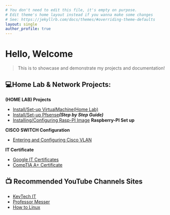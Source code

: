 ```yaml
---
# You don't need to edit this file, it's empty on purpose.
# Edit theme's home layout instead if you wanna make some changes
# See: https://jekyllrb.com/docs/themes/#overriding-theme-defaults
layout: single
author_profile: true
---
```


<h1>Hello, Welcome <br/></h1>

 >This is to showcase and demonstrate my projects and documentation!   

<h2>💻Home Lab & Network Projects:</h2>

<b>(HOME LAB) Projects</b>
  - [Install/Set-up VirtualMachine(Home Lab)](https://github.com/Njen4tech/VMware-Set-up)
  - [Install/Set-up Pfsense](https://github.com/Njen4tech/Pfsense-Firewall-Configuration)<b><i>(Step by Step Guide)</i></b>
 - [Installing/Configuring Rasp-PI Image](https://njen4tech.blogspot.com/) 
<b>Raspberry-PI Set up</b>

<b>CISCO SWITCH Configuration</b>
 - [Entering and Configuring Cisco VLAN ](-)

<b> IT Certificate</b>
  - [Google IT Certificates](https://www.coursera.org/account/accomplishments/specialization/8XYGHPCPMLWB)
  - [CompTIA A+ Certificate](https://www.credly.com/badges/1bcc0abc-5a50-4017-b773-791e23bac235/linked_in_profile)
<h2>📺 Recommended YouTube Channels Sites  
</h2>

- [KevTech IT](https://www.youtube.com/c/KevtechITSupport)
- [Professor Messer](https://www.professormesser.com/)
- [How to Linux](https://www.youtube.com/@LearnLinuxTV)

